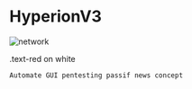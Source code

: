 # HyperionV3
![network](https://user-images.githubusercontent.com/59021489/104728735-a51ea980-5737-11eb-99aa-7b90dd218dfe.gif)
<div class="text-red mb-2">
  .text-red on white
</div>

```
Automate GUI pentesting passif news concept
```


